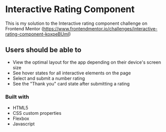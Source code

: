 # Interactive Rating Component
This is my solution to the Interactive rating component challenge on Frontend Mentor (https://www.frontendmentor.io/challenges/interactive-rating-component-koxpeBUmI)

## Users should be able to 
- View the optimal layout for the app depending on their device's screen size
- See hover states for all interactive elements on the page
- Select and submit a number rating
- See the "Thank you" card state after submitting a rating
 
 ### Built with
 - HTML5
- CSS custom properties
- Flexbox
- Javascript
